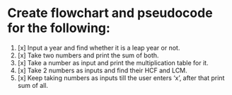 # Create flowchart and pseudocode for the following:

1. [x] Input a year and find whether it is a leap year or not.
2. [x] Take two numbers and print the sum of both.
3. [x] Take a number as input and print the multiplication table for it.
4. [x] Take 2 numbers as inputs and find their HCF and LCM.
5. [x] Keep taking numbers as inputs till the user enters ‘x’, after that print sum of all.

